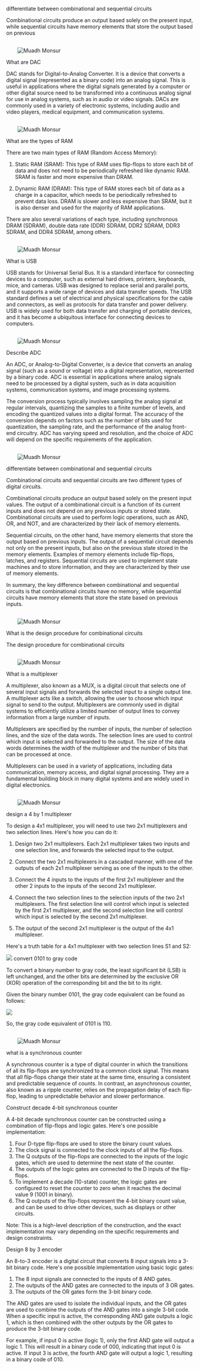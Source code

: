 differentiate between combinational and sequential circuits

Combinational circuits produce an output based solely on the present input, while sequential circuits have memory elements that store the output based on previous

![](data:image/svg+xml,%3csvg%20xmlns=%27http://www.w3.org/2000/svg%27%20version=%271.1%27%20width=%2730%27%20height=%2730%27/%3e)![Muadh Monsur](https://chat.openai.com/_next/image?url=https%3A%2F%2Flh3.googleusercontent.com%2Fa%2FAEdFTp5zMwixSBgjJp3OM9UXEAhtcBVAZL_NjITrACgwjQ%3Ds96-c&w=64&q=75)

What are DAC

DAC stands for Digital-to-Analog Converter. It is a device that converts a digital signal (represented as a binary code) into an analog signal. This is useful in applications where the digital signals generated by a computer or other digital source need to be transformed into a continuous analog signal for use in analog systems, such as in audio or video signals. DACs are commonly used in a variety of electronic systems, including audio and video players, medical equipment, and communication systems.

![](data:image/svg+xml,%3csvg%20xmlns=%27http://www.w3.org/2000/svg%27%20version=%271.1%27%20width=%2730%27%20height=%2730%27/%3e)![Muadh Monsur](https://chat.openai.com/_next/image?url=https%3A%2F%2Flh3.googleusercontent.com%2Fa%2FAEdFTp5zMwixSBgjJp3OM9UXEAhtcBVAZL_NjITrACgwjQ%3Ds96-c&w=64&q=75)

What are the types of RAM

There are two main types of RAM (Random Access Memory):

1.  Static RAM (SRAM): This type of RAM uses flip-flops to store each bit of data and does not need to be periodically refreshed like dynamic RAM. SRAM is faster and more expensive than DRAM.
    
2.  Dynamic RAM (DRAM): This type of RAM stores each bit of data as a charge in a capacitor, which needs to be periodically refreshed to prevent data loss. DRAM is slower and less expensive than SRAM, but it is also denser and used for the majority of RAM applications.
    

There are also several variations of each type, including synchronous DRAM (SDRAM), double data rate (DDR) SDRAM, DDR2 SDRAM, DDR3 SDRAM, and DDR4 SDRAM, among others.

![](data:image/svg+xml,%3csvg%20xmlns=%27http://www.w3.org/2000/svg%27%20version=%271.1%27%20width=%2730%27%20height=%2730%27/%3e)![Muadh Monsur](https://chat.openai.com/_next/image?url=https%3A%2F%2Flh3.googleusercontent.com%2Fa%2FAEdFTp5zMwixSBgjJp3OM9UXEAhtcBVAZL_NjITrACgwjQ%3Ds96-c&w=64&q=75)

What is USB

USB stands for Universal Serial Bus. It is a standard interface for connecting devices to a computer, such as external hard drives, printers, keyboards, mice, and cameras. USB was designed to replace serial and parallel ports, and it supports a wide range of devices and data transfer speeds. The USB standard defines a set of electrical and physical specifications for the cable and connectors, as well as protocols for data transfer and power delivery. USB is widely used for both data transfer and charging of portable devices, and it has become a ubiquitous interface for connecting devices to computers.

![](data:image/svg+xml,%3csvg%20xmlns=%27http://www.w3.org/2000/svg%27%20version=%271.1%27%20width=%2730%27%20height=%2730%27/%3e)![Muadh Monsur](https://chat.openai.com/_next/image?url=https%3A%2F%2Flh3.googleusercontent.com%2Fa%2FAEdFTp5zMwixSBgjJp3OM9UXEAhtcBVAZL_NjITrACgwjQ%3Ds96-c&w=64&q=75)

Describe ADC

An ADC, or Analog-to-Digital Converter, is a device that converts an analog signal (such as a sound or voltage) into a digital representation, represented by a binary code. ADC is essential in applications where analog signals need to be processed by a digital system, such as in data acquisition systems, communication systems, and image processing systems.

The conversion process typically involves sampling the analog signal at regular intervals, quantizing the samples to a finite number of levels, and encoding the quantized values into a digital format. The accuracy of the conversion depends on factors such as the number of bits used for quantization, the sampling rate, and the performance of the analog front-end circuitry. ADC has varying speed and resolution, and the choice of ADC will depend on the specific requirements of the application.

![](data:image/svg+xml,%3csvg%20xmlns=%27http://www.w3.org/2000/svg%27%20version=%271.1%27%20width=%2730%27%20height=%2730%27/%3e)![Muadh Monsur](https://chat.openai.com/_next/image?url=https%3A%2F%2Flh3.googleusercontent.com%2Fa%2FAEdFTp5zMwixSBgjJp3OM9UXEAhtcBVAZL_NjITrACgwjQ%3Ds96-c&w=64&q=75)

differentiate between combinational and sequential circuits

Combinational circuits and sequential circuits are two different types of digital circuits.

Combinational circuits produce an output based solely on the present input values. The output of a combinational circuit is a function of its current inputs and does not depend on any previous inputs or stored state. Combinational circuits are used to perform logic operations, such as AND, OR, and NOT, and are characterized by their lack of memory elements.

Sequential circuits, on the other hand, have memory elements that store the output based on previous inputs. The output of a sequential circuit depends not only on the present inputs, but also on the previous state stored in the memory elements. Examples of memory elements include flip-flops, latches, and registers. Sequential circuits are used to implement state machines and to store information, and they are characterized by their use of memory elements.

In summary, the key difference between combinational and sequential circuits is that combinational circuits have no memory, while sequential circuits have memory elements that store the state based on previous inputs.

![](data:image/svg+xml,%3csvg%20xmlns=%27http://www.w3.org/2000/svg%27%20version=%271.1%27%20width=%2730%27%20height=%2730%27/%3e)![Muadh Monsur](https://chat.openai.com/_next/image?url=https%3A%2F%2Flh3.googleusercontent.com%2Fa%2FAEdFTp5zMwixSBgjJp3OM9UXEAhtcBVAZL_NjITrACgwjQ%3Ds96-c&w=64&q=75)

What is the design procedure for combinational circuits

The design procedure for combinational circuits

![](data:image/svg+xml,%3csvg%20xmlns=%27http://www.w3.org/2000/svg%27%20version=%271.1%27%20width=%2730%27%20height=%2730%27/%3e)![Muadh Monsur](https://chat.openai.com/_next/image?url=https%3A%2F%2Flh3.googleusercontent.com%2Fa%2FAEdFTp5zMwixSBgjJp3OM9UXEAhtcBVAZL_NjITrACgwjQ%3Ds96-c&w=64&q=75)

What is a multiplexer

A multiplexer, also known as a MUX, is a digital circuit that selects one of several input signals and forwards the selected input to a single output line. A multiplexer acts like a switch, allowing the user to choose which input signal to send to the output. Multiplexers are commonly used in digital systems to efficiently utilize a limited number of output lines to convey information from a large number of inputs.

Multiplexers are specified by the number of inputs, the number of selection lines, and the size of the data words. The selection lines are used to control which input is selected and forwarded to the output. The size of the data words determines the width of the multiplexer and the number of bits that can be processed at once.

Multiplexers can be used in a variety of applications, including data communication, memory access, and digital signal processing. They are a fundamental building block in many digital systems and are widely used in digital electronics.

![](data:image/svg+xml,%3csvg%20xmlns=%27http://www.w3.org/2000/svg%27%20version=%271.1%27%20width=%2730%27%20height=%2730%27/%3e)![Muadh Monsur](https://chat.openai.com/_next/image?url=https%3A%2F%2Flh3.googleusercontent.com%2Fa%2FAEdFTp5zMwixSBgjJp3OM9UXEAhtcBVAZL_NjITrACgwjQ%3Ds96-c&w=64&q=75)

design a 4 by 1 multiplexer

To design a 4x1 multiplexer, you will need to use two 2x1 multiplexers and two selection lines. Here's how you can do it:

1.  Design two 2x1 multiplexers. Each 2x1 multiplexer takes two inputs and one selection line, and forwards the selected input to the output.
    
2.  Connect the two 2x1 multiplexers in a cascaded manner, with one of the outputs of each 2x1 multiplexer serving as one of the inputs to the other.
    
3.  Connect the 4 inputs to the inputs of the first 2x1 multiplexer and the other 2 inputs to the inputs of the second 2x1 multiplexer.
    
4.  Connect the two selection lines to the selection inputs of the two 2x1 multiplexers. The first selection line will control which input is selected by the first 2x1 multiplexer, and the second selection line will control which input is selected by the second 2x1 multiplexer.
    
5.  The output of the second 2x1 multiplexer is the output of the 4x1 multiplexer.
    

Here's a truth table for a 4x1 multiplexer with two selection lines S1 and S2:

![](Pasted%20image%2020230204215535.png)
convert 0101 to gray code

To convert a binary number to gray code, the least significant bit (LSB) is left unchanged, and the other bits are determined by the exclusive OR (XOR) operation of the corresponding bit and the bit to its right.

Given the binary number 0101, the gray code equivalent can be found as follows:

![](Pasted%20image%2020230204215616.png)

So, the gray code equivalent of 0101 is 110.

![](data:image/svg+xml,%3csvg%20xmlns=%27http://www.w3.org/2000/svg%27%20version=%271.1%27%20width=%2730%27%20height=%2730%27/%3e)![Muadh Monsur](https://chat.openai.com/_next/image?url=https%3A%2F%2Flh3.googleusercontent.com%2Fa%2FAEdFTp5zMwixSBgjJp3OM9UXEAhtcBVAZL_NjITrACgwjQ%3Ds96-c&w=64&q=75)

what is a synchronous counter

A synchronous counter is a type of digital counter in which the transitions of all its flip-flops are synchronized to a common clock signal. This means that all flip-flops change their state at the same time, ensuring a consistent and predictable sequence of counts. In contrast, an asynchronous counter, also known as a ripple counter, relies on the propagation delay of each flip-flop, leading to unpredictable behavior and slower performance.


Construct decade 4-bit synchronous counter

A 4-bit decade synchronous counter can be constructed using a combination of flip-flops and logic gates. Here's one possible implementation:

1.  Four D-type flip-flops are used to store the binary count values.
2.  The clock signal is connected to the clock inputs of all the flip-flops.
3.  The Q outputs of the flip-flops are connected to the inputs of the logic gates, which are used to determine the next state of the counter.
4.  The outputs of the logic gates are connected to the D inputs of the flip-flops.
5.  To implement a decade (10-state) counter, the logic gates are configured to reset the counter to zero when it reaches the decimal value 9 (1001 in binary).
6.  The Q outputs of the flip-flops represent the 4-bit binary count value, and can be used to drive other devices, such as displays or other circuits.

Note: This is a high-level description of the construction, and the exact implementation may vary depending on the specific requirements and design constraints.

Design 8 by 3 encoder

An 8-to-3 encoder is a digital circuit that converts 8 input signals into a 3-bit binary code. Here's one possible implementation using basic logic gates:

1.  The 8 input signals are connected to the inputs of 8 AND gates.
2.  The outputs of the AND gates are connected to the inputs of 3 OR gates.
3.  The outputs of the OR gates form the 3-bit binary code.

The AND gates are used to isolate the individual inputs, and the OR gates are used to combine the outputs of the AND gates into a single 3-bit code. When a specific input is active, the corresponding AND gate outputs a logic 1, which is then combined with the other outputs by the OR gates to produce the 3-bit binary code.

For example, if input 0 is active (logic 1), only the first AND gate will output a logic 1. This will result in a binary code of 000, indicating that input 0 is active. If input 3 is active, the fourth AND gate will output a logic 1, resulting in a binary code of 010.